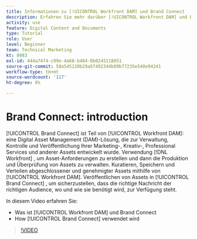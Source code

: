 ```yaml
---
title: Informationen zu [!UICONTROL Workfront DAM] und Brand Connect
description: Erfahren Sie mehr darüber [!UICONTROL Workfront DAM] und Brand Connect sind und wie sie verwendet werden.
activity: use
feature: Digital Content and Documents
type: Tutorial
role: User
level: Beginner
team: Technical Marketing
kt: 8983
exl-id: 444a74f4-c99e-4a68-b484-8b0245118051
source-git-commit: 58a545120b29a5f492344b89b77235e548e94241
workflow-type: tm+mt
source-wordcount: '117'
ht-degree: 0%

---
```


# Brand Connect: introduction

[!UICONTROL Brand Connect] ist Teil von [!UICONTROL Workfront DAM]: eine Digital Asset Management (DAM)-Lösung, die zur Verwaltung, Kontrolle und Veröffentlichung Ihrer Marketing-, Kreativ-, Professional Services und anderer Assets entwickelt wurde. Verwendung [!DNL Workfront] , um Asset-Anforderungen zu erstellen und dann die Produktion und Überprüfung von Assets zu verwalten. Kuratieren, Speichern und Verteilen abgeschlossener und genehmigter Assets mithilfe von [!UICONTROL Workfront DAM]. Veröffentlichen von Assets in [!UICONTROL Brand Connect] , um sicherzustellen, dass die richtige Nachricht der richtigen Audience, wo und wie sie benötigt wird, zur Verfügung steht.

In diesem Video erfahren Sie:

* Was ist [!UICONTROL Workfront DAM] und Brand Connect
* How [!UICONTROL Brand Connect] verwendet wird

>[!VIDEO](https://video.tv.adobe.com/v/335245/?quality=12)
